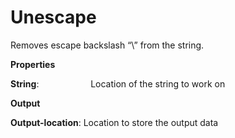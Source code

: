 # Unescape

Removes escape backslash “\” from the string.

 **Properties**
 

**String**:                     Location of the string to work on

 **Output**
 

**Output-location**: Location to store the output data